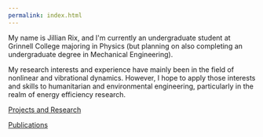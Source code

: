 ```yaml
---
permalink: index.html
---
```


My name is Jillian Rix, and I'm currently an undergraduate student at Grinnell College majoring in Physics (but planning on also completing an undergraduate degree in Mechanical Engineering).

My research interests and experience have mainly been in the field of nonlinear and vibrational dynamics. However, I hope to apply those interests and skills to humanitarian and environmental engineering, particularly in the realm of energy efficiency research.

[Projects and Research](projects.md)

[Publications](publications.md)
